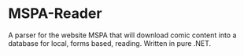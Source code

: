 # MSPA-Reader
A parser for the website MSPA that will download comic content into a database for local, forms based, reading. Written in pure .NET.
